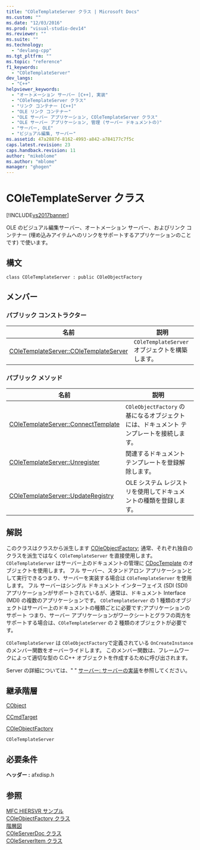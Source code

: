 ```yaml
---
title: "COleTemplateServer クラス | Microsoft Docs"
ms.custom: ""
ms.date: "12/03/2016"
ms.prod: "visual-studio-dev14"
ms.reviewer: ""
ms.suite: ""
ms.technology: 
  - "devlang-cpp"
ms.tgt_pltfrm: ""
ms.topic: "reference"
f1_keywords: 
  - "COleTemplateServer"
dev_langs: 
  - "C++"
helpviewer_keywords: 
  - "オートメーション サーバー [C++], 実装"
  - "COleTemplateServer クラス"
  - "リンク コンテナー [C++]"
  - "OLE リンク コンテナー"
  - "OLE サーバー アプリケーション, COleTemplateServer クラス"
  - "OLE サーバー アプリケーション, 管理 (サーバー ドキュメントの)"
  - "サーバー, OLE"
  - "ビジュアル編集, サーバー"
ms.assetid: 47a2887d-8162-4993-a842-a784177c7f5c
caps.latest.revision: 23
caps.handback.revision: 11
author: "mikeblome"
ms.author: "mblome"
manager: "ghogen"
---
```

# COleTemplateServer クラス
[!INCLUDE[vs2017banner](../../assembler/inline/includes/vs2017banner.md)]

OLE のビジュアル編集サーバー、オートメーション サーバー、およびリンク コンテナー \(埋め込みアイテムへのリンクをサポートするアプリケーションのことです\) で使います。  
  
## 構文  
  
```  
class COleTemplateServer : public COleObjectFactory  
```  
  
## メンバー  
  
### パブリック コンストラクター  
  
|名前|説明|  
|--------|--------|  
|[COleTemplateServer::COleTemplateServer](../Topic/COleTemplateServer::COleTemplateServer.md)|`COleTemplateServer` オブジェクトを構築します。|  
  
### パブリック メソッド  
  
|名前|説明|  
|--------|--------|  
|[COleTemplateServer::ConnectTemplate](../Topic/COleTemplateServer::ConnectTemplate.md)|`COleObjectFactory` の基になるオブジェクトには、ドキュメント テンプレートを接続します。|  
|[COleTemplateServer::Unregister](../Topic/COleTemplateServer::Unregister.md)|関連するドキュメント テンプレートを登録解除します。|  
|[COleTemplateServer::UpdateRegistry](../Topic/COleTemplateServer::UpdateRegistry.md)|OLE システム レジストリを使用してドキュメントの種類を登録します。|  
  
## 解説  
 このクラスはクラスから派生します [COleObjectFactory](../../mfc/reference/coleobjectfactory-class.md); 通常、それぞれ独自のクラスを派生ではなく `COleTemplateServer` を直接使用します。  `COleTemplateServer` はサーバー上のドキュメントの管理に [CDocTemplate](../../mfc/reference/cdoctemplate-class.md) のオブジェクトを使用します。  フル サーバー、スタンドアロン アプリケーションとして実行できるつまり、サーバーを実装する場合は `COleTemplateServer` を使用します。  フル サーバーはシングル ドキュメント インターフェイス \(SDI \(SDI\) アプリケーションがサポートされているが、通常は、ドキュメント Interface \(MDI\) の複数のアプリケーションです。  `COleTemplateServer` の 1 種類のオブジェクトはサーバー上のドキュメントの種類ごとに必要です;アプリケーションのサポート つまり、サーバー アプリケーションがワークシートとグラフの両方をサポートする場合は、`COleTemplateServer` の 2 種類のオブジェクトが必要です。  
  
 `COleTemplateServer` は `COleObjectFactory`で定義されている `OnCreateInstance` のメンバー関数をオーバーライドします。  このメンバー関数は、フレームワークによって適切な型の C.C\+\+ オブジェクトを作成するために呼び出されます。  
  
 Server の詳細については、" " [サーバー: サーバーの実装](../../mfc/servers-implementing-a-server.md)を参照してください。  
  
## 継承階層  
 [CObject](../Topic/CObject%20Class.md)  
  
 [CCmdTarget](../Topic/CCmdTarget%20Class.md)  
  
 [COleObjectFactory](../../mfc/reference/coleobjectfactory-class.md)  
  
 `COleTemplateServer`  
  
## 必要条件  
 **ヘッダー :** afxdisp.h  
  
## 参照  
 [MFC HIERSVR サンプル](../../top/visual-cpp-samples.md)   
 [COleObjectFactory クラス](../../mfc/reference/coleobjectfactory-class.md)   
 [階層図](../../mfc/hierarchy-chart.md)   
 [COleServerDoc クラス](../Topic/COleServerDoc%20Class.md)   
 [COleServerItem クラス](../../mfc/reference/coleserveritem-class.md)